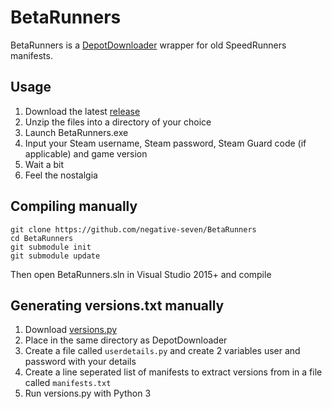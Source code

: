 # BetaRunners

BetaRunners is a [DepotDownloader](https://github.com/SteamRE/DepotDownloader) wrapper for old SpeedRunners manifests.

## Usage
1. Download the latest [release](https://github.com/negative-seven/BetaRunners/releases)
2. Unzip the files into a directory of your choice
3. Launch BetaRunners.exe
4. Input your Steam username, Steam password, Steam Guard code (if applicable) and game version
5. Wait a bit
6. Feel the nostalgia

## Compiling manually
```
git clone https://github.com/negative-seven/BetaRunners
cd BetaRunners
git submodule init
git submodule update
```
Then open BetaRunners.sln in Visual Studio 2015+ and compile

## Generating versions.txt manually
1. Download [versions.py](https://gist.github.com/ZombieWizzard/715932834ffba38ebb7b8dbef39cf60f)
2. Place in the same directory as DepotDownloader
3. Create a file called `userdetails.py` and create 2 variables user and password with your details
4. Create a line seperated list of manifests to extract versions from in a file called `manifests.txt`
5. Run versions.py with Python 3
